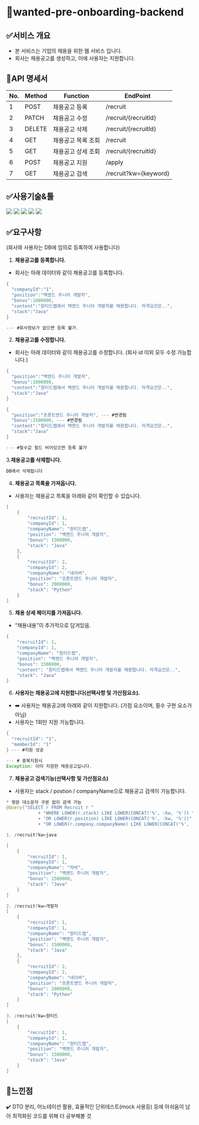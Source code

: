 # 📂wanted-pre-onboarding-backend

## ✅서비스 개요
- 본 서비스는 기업의 채용을 위한 웹 서비스 입니다.
- 회사는 채용공고를 생성하고, 이에 사용자는 지원합니다.

## 📃API 명세서
|No.|Method|Function|EndPoint|
|--|-------|---|----|
|1|POST|채용공고 등록|/recruit|
|2|PATCH|채용공고 수정|/recruit/{recruitId}|
|3|DELETE|채용공고 삭제|/recruit/{recruitId}|
|4|GET|채용공고 목록 조회|/recruit|
|5|GET|채용공고 상세 조회|/recruit/{recruitId}|
|6|POST|채용공고 지원|/apply|
|7|GET|채용공고 검색|/recruit?kw={keyword}|

## ✅사용기술&툴
<img src="https://img.shields.io/badge/Spring Data JPA-6DB33F?style=flat-square&logo=spring&logoColor=white"> <img src="https://img.shields.io/badge/STS4-6DB33F?style=flat-square&logo=spring&logoColor=white">  <img src="https://img.shields.io/badge/H2-41454A?style=flat-square&logo=&logoColor=white"> <img src="https://img.shields.io/badge/Java 17-FF160B?style=flat-square&logo=java&logoColor=white"> <img src="https://img.shields.io/badge/Gradle-02303A?style=flat-square&logo=gradle&logoColor=white">
<br>

## ✅요구사항
(회사와 사용자는 DB에 임의로 등록하여 사용합니다)
1. **채용공고를 등록합니다.**
- 회사는 아래 데이터와 같이 채용공고를 등록합니다.
```java
{
  "companyId":"1",
  "position":"백엔드 주니어 개발자",
  "bonus":1000000,
  "content":"원티드랩에서 백엔드 주니어 개발자를 채용합니다. 자격요건은..",
  "stack":"Java"
}

--- #회사정보가 없으면 등록 불가.
```

2. **채용공고를 수정합니다.**
- 회사는 아래 데이터와 같이 채용공고를 수정합니다. (회사 id 이외 모두 수정 가능합니다.)
```java
{
  "position":"백엔드 주니어 개발자",
  "bonus":1000000,
  "content":"원티드랩에서 백엔드 주니어 개발자를 채용합니다. 자격요건은..",
  "stack":"Java"
}

{
  "position":"프론트엔드 주니어 개발자", --- #변경됨
  "bonus":1500000, --- #변경됨
  "content":"원티드랩에서 백엔드 주니어 개발자를 채용합니다. 자격요건은..",
  "stack":"Java"
}

--- #필수값 필드 비어있으면 등록 불가
```

3.**채용공고를 삭제합니다.**
```java
DB에서 삭제됩니다
```

4. **채용공고 목록을 가져옵니다.**
- 사용자는 채용공고 목록을 아래와 같이 확인할 수 있습니다.
```java
[
    {
        "recruitId": 1,
        "companyId": 1,
        "companyName": "원티드랩",
        "position": "백엔드 주니어 개발자",
        "bonus": 1500000,
        "stack": "Java"
    },
    {
        "recruitId": 2,
        "companyId": 2,
        "companyName": "네이버",
        "position": "프론트엔드 주니어 개발자",
        "bonus": 2000000,
        "stack": "Python"
    }
]
```

5. **채용 상세 페이지를 가져옵니다.**
- “채용내용”이 추가적으로 담겨있음.
```java
{
    "recruitId": 1,
    "companyId": 1,
    "companyName": "원티드랩",
    "position": "백엔드 주니어 개발자",
    "bonus": 1500000,
    "content": "원티드랩에서 백엔드 주니어 개발자를 채용합니다. 자격요건은..",
    "stack": "Java"
}
```

6. **사용자는 채용공고에 지원합니다(선택사항 및 가산점요소).**
- ➡️ 사용자는 채용공고에 아래와 같이 지원합니다. (가점 요소이며, 필수 구현 요소가 아님)
- 사용자는 1회만 지원 가능합니다.
```java
{
  "recruitId": "1",
  "memberId": "1"
} --- #지원 성공

--- # 중복지원시
Exception: 이미 지원한 채용공고입니다.
```

7. **채용공고 검색기능(선택사항 및 가산점요소)**
- 사용자는 stack / postion / companyName으로 채용공고 검색이 가능합니다.
```java
* 영문 대소문자 구분 없이 검색 가능
@Query("SELECT r FROM Recruit r "
            + "WHERE LOWER(r.stack) LIKE LOWER(CONCAT('%', :kw, '%')) "
            + "OR LOWER(r.position) LIKE LOWER(CONCAT('%', :kw, '%'))"
            + "OR LOWER(r.company.companyName) LIKE LOWER(CONCAT('%', :kw, '%'))")

1. /recruit?kw=java

[
    {
        "recruitId": 1,
        "companyId": 1,
        "companyName": "자바",
        "position": "백엔드 주니어 개발자",
        "bonus": 1500000,
        "stack": "Java"
    }
]

2. /recruit?kw=개발자
[
    {
        "recruitId": 1,
        "companyId": 1,
        "companyName": "원티드랩",
        "position": "백엔드 주니어 개발자",
        "bonus": 1500000,
        "stack": "Java"
    },
    {
        "recruitId": 2,
        "companyId": 2,
        "companyName": "네이버",
        "position": "프론트엔드 주니어 개발자",
        "bonus": 2000000,
        "stack": "Python"
    }
]

3. /recruit?kw=원티드
[
    {
        "recruitId": 1,
        "companyId": 1,
        "companyName": "원티드랩",
        "position": "백엔드 주니어 개발자",
        "bonus": 1500000,
        "stack": "Java"
    }
]

```

## 🫧느낀점
✔️ DTO 분리, 어노테이션 활용, 효율적인 단위테스트(mock 사용등) 등에 아쉬움이 남아 최적화된 코드를 위해 더 공부해볼 것

